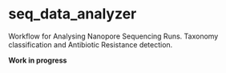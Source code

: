 # seq_data_analyzer
Workflow for Analysing Nanopore Sequencing Runs.
Taxonomy classification and Antibiotic Resistance detection.


**Work in progress**